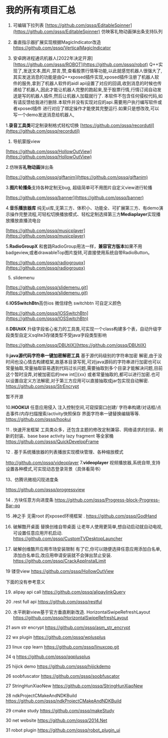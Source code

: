 # 我的所有项目汇总

1. 可编辑下拉列表
[https://github.com/qssq/EditableSpinner](https://github.com/qssq/EditableSpinner)
仿映客礼物动画弹出条支持队列
1. 垂直指示器扩展实现根据MagicIndicator改造
https://github.com/qssq/VerticalMagicIndicator

1. 安卓跨进程通讯机器人[2022年决定开源]
[https://github.com/qssq/ROBOT](https://github.com/qssq/robot)
Q++实现了,发送文本,图片,禁言,赞,查看股票行情等功能,以此就感觉机器人很强大了,其实发送消息的功能是由Q++xposed插件实现,xposed插件注册了机器人软件的服务,拿到了机器人软件的aidl api设置了对应的回调,收到消息的时候也传递给了机器人,因此才能让机器人完整的跑起来,至于股票行情,行情订阅自动发送是写的机器人插件,然后让机器人加载就行了.
本软件不包含任何侵权代码,如有请反馈给我进行删除.本软件并没有实现对应的api.需要用户执行编写软件或者xposed插件 进行对应了绑定操作才能使其完整运行.如果只是想改改,可以写一个demo发送消息给机器人,

1.**录音工具类**可定制录制格式轻松切换
[https://github.com/qssq/recordutil](https://github.com/qssq/recordutil)


1. 导航蒙版view

[https://github.com/qssq/HollowOutView](https://github.com/qssq/HollowOutView)



2.仿映客**礼物动画**弹出条

[https://github.com/qssq/giftanim](https://github.com/qssq/giftanim)




3.**图片轮播条**支持各种定制无bug,
超级简单可不用图片自定义view进行轮播

[https://github.com/qssq/banner](https://github.com/qssq/banner)



4.**音乐播放器库** 纯无ui库,无第三方、体积小、功能全、可扩展第三方、有demo演示操作完整流程,可轻松切换播放模式、轻松定制选择第三方**Mediaplayer**实现播放播放直播流电台

[https://github.com/qssq/musicplayer](https://github.com/qssq/musicplayer)


5.**RadioGroupX** 和套路RadioGroup用法一样，**兼容官方版本**如果不用badgeview,或者drawableTop图片旋转,可直接使用系统自带RadioButton。



[https://github.com/qssq/radiogroupx](https://github.com/qssq/radiogroupx)

5. slidemenu

[https://github.com/qssq/slidemenu.git](https://github.com/qssq/slidemenu.git)



6.**IOSSwitchBtn**高仿ios 微信绿色 switchbtn 可自定义颜色

[https://github.com/qssq/IOSSwitchBtn](https://github.com/qssq/IOSSwitchBtn)



8.**DBUtilX** 升级字段省心省力的工具类,可实现一个class构建多个表，自动升级字段类型自定义sqlite3存储类型不受java字段类型影响

[https://github.com/qssq/DBUtilX](https://github.com/qssq/DBUtilX)

9.**java源代码字符串一键加密解密工具**
基于源代码级别的字符串加密 解密,由于没时间也没心情去构建框架,故基本目录写死,可对java源码的字符串进行加密也可以常量抽取,常量抽取容易遇到代码过长问题,需要抽取到多个目录才能解决问题,目前这个暂时没弄,对被加密后的new int[]{xx} 或者常量抽取的,都可以进行加密.也可以设置自定义方法解密,对于第三方应用可以直接抽取成jar包实现自动解密.
https://github.com/qssq/StrEncrypt


暂不开源


10.**HOOKUI**
任意应用侵入 注入控制空间,可窥探窗口创建/ 字符串构建/对话框/点击事件/内存扫描搜索/activity快照保存  界面字符串一键替换编辑等等. 
https://github.com/qssq/hookui

11 . 快速开发框架
工具类众多，还包含主题的修改定制兼容、网络请求的封装、刷新的封装、base base activity lazy fragment 等全家桶
https://github.com/qssq/QuickDevelopFrame

12 . 基于系统播放器的列表播放实现模块管理、各种缩放模式

http://github.com/qssq/videoplayer
7.**videoplayer** 视频播放器,系统自带,支持设置各种模式,可实现动态登录背景（具体看简书）

13、仿腾讯微视闪现进度条

https://github.com/qssq/progressview

14 . 方块任意方向进度条
https://github.com/qssq/Progress-block-Progress-Bar-qq


15 .神之手
无需root 的xposed环境框架 .
https://github.com/qssq/GodHand


16. 破解酷开桌面 替换创维自带桌面 让老年人使用更简单,想自动启动就自动电视,可设置任意应用开机启动.
https://github.com/qssq/CustomTVDesktopLauncher



17. 破解创维酷开应用市场安装限制 有了它,你可以随便选择任意应用添加白名单,添加白名单后,改应用申请安装就不会弹出禁止安装.
https://github.com/qssq/CrackAppInstalLimit



19  镂空view
https://github.com/qssq/HollowOutView


下面的没有参考意义 


19. alipay api call 
https://github.com/qssq/alipaylinkQuery


20 .rest full api 
https://github.com/qssq/restful 

20.  水平刷新view基于官方垂直刷新改造.
HorizontalSwipeRefreshLayout
https://github.com/qssq/HorizontalSwipeRefreshLayout



21  asm str encrypt 
https://github.com/qssq/asm_str_encrypt


22  wx plugin 
https://github.com/qssq/wplusplus


23 linux cpp learn 
https://github.com/qssq/linuxcpp.git


24  q 
https://github.com/qssq/qqplusplus


25 hijick demo
https://github.com/qssq/hijickdemo


26 soobfuscator
https://github.com/qssq/soobfuscator


27 StringHunXiaoNew
https://github.com/qssq/StringHunXiaoNew


28 ndkProjectCMakeAndNDKBuild
https://github.com/qssq/ndkProjectCMakeAndNDKBuild


29  cmake study
https://github.com/qssq/makeStudy


30 net website
https://github.com/qssq/2014.Net



31 robot plugin
https://github.com/qssq/robot_plugin_ui

